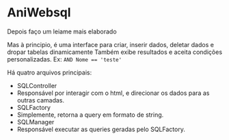 AniWebsql
========

Depois faço um leiame mais elaborado

Mas à principio, é uma interface para criar, inserir dados, deletar dados e dropar tabelas dinamicamente
Também exibe resultados e aceita condições personalizadas. Ex: `AND Nome == 'teste'`

Há quatro arquivos principais:
* SQLController
 * Responsável por interagir com o html, e direcionar os dados para as outras camadas.
* SQLFactory
 * Simplemente, retorna a query em formato de string.
* SQLManager
 * Responsável executar as queries geradas pelo SQLFactory.
